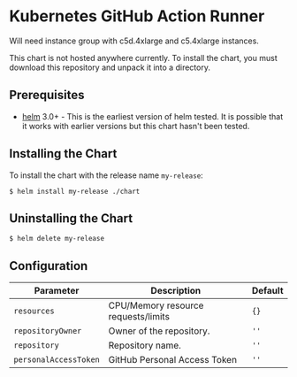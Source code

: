 # Kubernetes GitHub Action Runner

Will need instance group with c5d.4xlarge and c5.4xlarge instances.

This chart is not hosted anywhere currently. To install the chart, you must
download this repository and unpack it into a directory.


## Prerequisites

* [helm]() 3.0+ - This is the earliest version of helm tested. It is possible
  that it works with earlier versions but this chart hasn't been tested.


## Installing the Chart

To install the chart with the release name `my-release`:

```
$ helm install my-release ./chart
```


## Uninstalling the Chart

```
$ helm delete my-release
```


## Configuration

| Parameter             | Description                         | Default |
| --------------------- | ----------------------------------- | ------- |
| `resources`           | CPU/Memory resource requests/limits | `{}`    |
| `repositoryOwner`     | Owner of the repository.                                   | `''`    |
| `repository`          | Repository name.                                    | `''`    |
| `personalAccessToken` | GitHub Personal Access Token                                     | `''`    |
